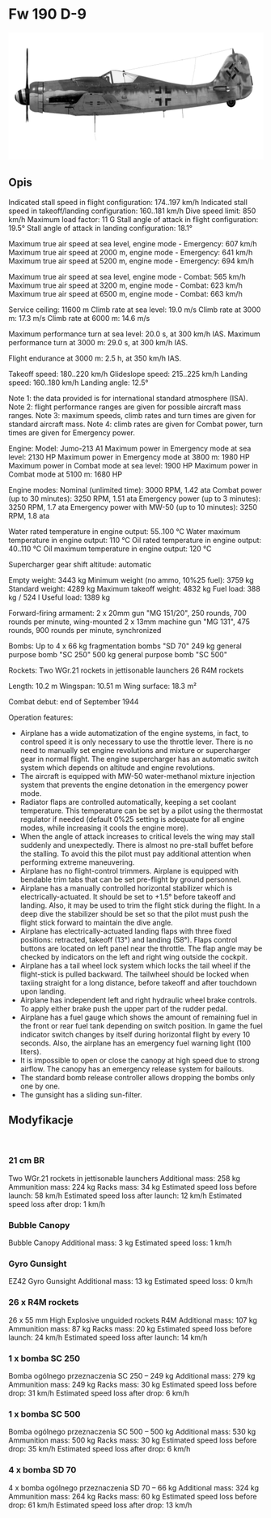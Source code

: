 ﻿# Fw 190 D-9

![fw190d9](../images/fw190d9.png)

## Opis

Indicated stall speed in flight configuration: 174..197 km/h
Indicated stall speed in takeoff/landing configuration: 160..181 km/h
Dive speed limit: 850 km/h
Maximum load factor: 11 G
Stall angle of attack in flight configuration: 19.5°
Stall angle of attack in landing configuration: 18.1°

Maximum true air speed at sea level, engine mode - Emergency: 607 km/h
Maximum true air speed at 2000 m, engine mode - Emergency: 641 km/h
Maximum true air speed at 5200 m, engine mode - Emergency: 694 km/h

Maximum true air speed at sea level, engine mode - Combat: 565 km/h
Maximum true air speed at 3200 m, engine mode - Combat: 623 km/h
Maximum true air speed at 6500 m, engine mode - Combat: 663 km/h

Service ceiling: 11600 m
Climb rate at sea level: 19.0 m/s
Climb rate at 3000 m: 17.3 m/s
Climb rate at 6000 m: 14.6 m/s

Maximum performance turn at sea level: 20.0 s, at 300 km/h IAS.
Maximum performance turn at 3000 m: 29.0 s, at 300 km/h IAS.

Flight endurance at 3000 m: 2.5 h, at 350 km/h IAS.

Takeoff speed: 180..220 km/h
Glideslope speed: 215..225 km/h
Landing speed: 160..180 km/h
Landing angle: 12.5°

Note 1: the data provided is for international standard atmosphere (ISA).
Note 2: flight performance ranges are given for possible aircraft mass ranges.
Note 3: maximum speeds, climb rates and turn times are given for standard aircraft mass.
Note 4: climb rates are given for Combat power, turn times are given for Emergency power.

Engine:
Model: Jumo-213 A1
Maximum power in Emergency mode at sea level: 2130 HP
Maximum power in Emergency mode at 3800 m: 1980 HP
Maximum power in Combat mode at sea level: 1900 HP
Maximum power in Combat mode at 5100 m: 1680 HP

Engine modes:
Nominal (unlimited time): 3000 RPM, 1.42 ata
Combat power (up to 30 minutes): 3250 RPM, 1.51 ata
Emergency power (up to 3 minutes): 3250 RPM, 1.7 ata
Emergency power with MW-50 (up to 10 minutes): 3250 RPM, 1.8 ata

Water rated temperature in engine output: 55..100 °C
Water maximum temperature in engine output: 110 °C
Oil rated temperature in engine output: 40..110 °C
Oil maximum temperature in engine output: 120 °C

Supercharger gear shift altitude: automatic

Empty weight: 3443 kg
Minimum weight (no ammo, 10%25 fuel): 3759 kg
Standard weight: 4289 kg
Maximum takeoff weight: 4832 kg
Fuel load: 388 kg / 524 l
Useful load: 1389 kg

Forward-firing armament:
2 x 20mm gun "MG 151/20", 250 rounds, 700 rounds per minute, wing-mounted
2 x 13mm machine gun "MG 131", 475 rounds, 900 rounds per minute, synchronized

Bombs:
Up to 4 x 66 kg fragmentation bombs "SD 70"
249 kg general purpose bomb "SC 250"
500 kg general purpose bomb "SC 500"

Rockets:
Two WGr.21 rockets in jettisonable launchers
26 R4M rockets

Length: 10.2 m
Wingspan: 10.51 m
Wing surface: 18.3 m²

Combat debut: end of September 1944

Operation features:
- Airplane has a wide automatization of the engine systems, in fact, to control speed it is only necessary to use the throttle lever. There is no need to manually set engine revolutions and mixture or supercharger gear in normal flight. The engine supercharger has an automatic switch system which depends on altitude and engine revolutions.
- The aircraft is equipped with MW-50 water-methanol mixture injection system that prevents the engine detonation in the emergency power mode.
- Radiator flaps are controlled automatically, keeping a set coolant temperature. This temperature can be set by a pilot using the thermostat regulator if needed (default 0%25 setting is adequate for all engine modes, while increasing it cools the engine more).
- When the angle of attack increases to critical levels the wing may stall suddenly and unexpectedly. There is almost no pre-stall buffet before the stalling. To avoid this the pilot must pay additional attention when performing extreme maneuvering.
- Airplane has no flight-control trimmers. Airplane is equipped with bendable trim tabs that can be set pre-flight by ground personnel.
- Airplane has a manually controlled horizontal stabilizer which is electrically-actuated. It should be set to +1.5° before takeoff and landing. Also, it may be used to trim the flight stick during the flight. In a deep dive the stabilizer should be set so that the pilot must push the flight stick forward to maintain the dive angle.
- Airplane has electrically-actuated landing flaps with three fixed positions: retracted, takeoff (13°) and landing (58°). Flaps control buttons are located on left panel near the throttle. The flap angle may be checked by indicators on the left and right wing outside the cockpit.
- Airplane has a tail wheel lock system which locks the tail wheel if the flight-stick is pulled backward. The tailwheel should be locked when taxiing straight for a long distance, before takeoff and after touchdown upon landing.
- Airplane has independent left and right hydraulic wheel brake controls. To apply either brake push the upper part of the rudder pedal.
- Airplane has a fuel gauge which shows the amount of remaining fuel in the front or rear fuel tank depending on switch position. In game the fuel indicator switch changes by itself during horizontal flight by every 10 seconds. Also, the airplane has an emergency fuel warning light (100 liters).
- It is impossible to open or close the canopy at high speed due to strong airflow. The canopy has an emergency release system for bailouts.
- The standard bomb release controller allows dropping the bombs only one by one.
- The gunsight has a sliding sun-filter.

## Modyfikacje
﻿

### 21 cm BR

Two WGr.21 rockets in jettisonable launchers
Additional mass: 258 kg
Ammunition mass: 224 kg
Racks mass: 34 kg
Estimated speed loss before launch: 58 km/h
Estimated speed loss after launch: 12 km/h
Estimated speed loss after drop: 1 km/h﻿

### Bubble Canopy

Bubble Canopy
Additional mass: 3 kg
Estimated speed loss: 1 km/h﻿

### Gyro Gunsight

EZ42 Gyro Gunsight
Additional mass: 13 kg
Estimated speed loss: 0 km/h﻿

### 26 x R4M rockets

26 x 55 mm High Explosive unguided rockets R4M
Additional mass: 107 kg
Ammunition mass: 87 kg
Racks mass: 20 kg
Estimated speed loss before launch: 24 km/h
Estimated speed loss after launch: 14 km/h﻿


### 1 x bomba SC 250

Bomba ogólnego przeznaczenia SC 250 – 249 kg
Additional mass: 279 kg
Ammunition mass: 249 kg
Racks mass: 30 kg
Estimated speed loss before drop: 31 km/h
Estimated speed loss after drop: 6 km/h﻿


### 1 x bomba SC 500

Bomba ogólnego przeznaczenia SC 500 – 500 kg
Additional mass: 530 kg
Ammunition mass: 500 kg
Racks mass: 30 kg
Estimated speed loss before drop: 35 km/h
Estimated speed loss after drop: 6 km/h﻿

### 4 x bomba SD 70

4 x bomba ogólnego przeznaczenia SD 70 – 66 kg
Additional mass: 324 kg
Ammunition mass: 264 kg
Racks mass: 60 kg
Estimated speed loss before drop: 61 km/h
Estimated speed loss after drop: 13 km/h